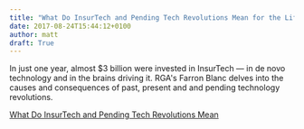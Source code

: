 ```yaml
---
title: "What Do InsurTech and Pending Tech Revolutions Mean for the Life Insurance Product?"
date: 2017-08-24T15:44:12+0100
author: matt
draft: True
---
```

In just one year, almost $3 billion were invested in InsurTech — in de novo technology and in the brains driving it.  RGA's Farron Blanc delves into the causes and consequences of past, present and and pending technology revolutions.

[ What Do InsurTech and Pending Tech Revolutions Mean ]( http://www.rgare.com/knowledge-center/media/articles/what-do-insurtech-and-pending-tech-revolutions-mean-for-the-life-insurance-product )
